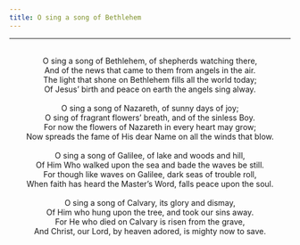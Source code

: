 ```yaml
---
title: O sing a song of Bethlehem
---
```


---
<center>
<br/>
O sing a song of Bethlehem, of shepherds watching there,<br/>
And of the news that came to them from angels in the air.<br/>
The light that shone on Bethlehem fills all the world today;<br/>
Of Jesus’ birth and peace on earth the angels sing alway.<br/>
<br/>
O sing a song of Nazareth, of sunny days of joy;<br/>
O sing of fragrant flowers’ breath, and of the sinless Boy.<br/>
For now the flowers of Nazareth in every heart may grow;<br/>
Now spreads the fame of His dear Name on all the winds that blow.<br/>
<br/>
O sing a song of Galilee, of lake and woods and hill,<br/>
Of Him Who walked upon the sea and bade the waves be still.<br/>
For though like waves on Galilee, dark seas of trouble roll,<br/>
When faith has heard the Master’s Word, falls peace upon the soul.<br/>
<br/>
O sing a song of Calvary, its glory and dismay,<br/>
Of Him who hung upon the tree, and took our sins away.<br/>
For He who died on Calvary is risen from the grave,<br/>
And Christ, our Lord, by heaven adored, is mighty now to save.<br/>

</center>
